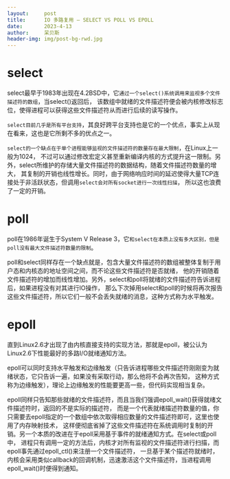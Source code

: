 ```yaml
---
layout:     post
title:      IO 多路复用 – SELECT VS POLL VS EPOLL
date:       2023-4-13
author:     呆贝斯
header-img: img/post-bg-rwd.jpg
---
```

# select
select最早于1983年出现在4.2BSD中，它`通过一个select()系统调用来监视多个文件描述符的数组`，当select()返回后，
该数组中就绪的文件描述符便会被内核修改标志位，使得进程可以获得这些文件描述符从而进行后续的读写操作。

`select目前几乎是所有平台支持`，其良好跨平台支持也是它的一个优点，事实上从现在看来，这也是它所剩不多的优点之一。

`select的一个缺点在于单个进程能够监视的文件描述符的数量存在最大限制`，在Linux上一般为1024，
不过可以通过修改宏定义甚至重新编译内核的方式提升这一限制。另外，select所维护的存储大量文件描述符的数据结构，随着文件描述符数量的增大，
其复制的开销也线性增长。同时，由于网络响应时间的延迟使得大量TCP连接处于非活跃状态，但调用`select会对所有socket进行一次线性扫描`，
所以这也浪费了一定的开销。

# poll
poll在1986年诞生于System V Release 3，它`和select在本质上没有多大区别，但是poll没有最大文件描述符数量的限制`。

poll和select同样存在一个缺点就是，包含大量文件描述符的数组被整体复制于用户态和内核态的地址空间之间，而不论这些文件描述符是否就绪，
他的开销随着文件描述符的增加而线性增加。另外，select和poll将就绪的文件描述符告诉进程后，如果进程没有对其进行IO操作，
那么下次掉用select和poll的时候将再次报告这些文件描述符，所以它们一般不会丢失就绪的消息，这种方式称为水平触发。

# epoll

直到Linux2.6才出现了由内核直接支持的实现方法，那就是epoll，被公认为Linux2.6下性能最好的多路I/O就绪通知方法。

epoll可以同时支持水平触发和边缘触发（只告诉进程哪些文件描述符刚刚变为就绪状态，它只告诉一遍，如果没有采取行动，那么他将不会再次告知，
这种方式称为边缘触发），理论上边缘触发的性能要更高一些，但代码实现相当复杂。

epoll同样只告知那些就绪的文件描述符，而且当我们强调epoll_wait()获得就绪文件描述符时，返回的不是实际的描述符，
而是一个代表就绪描述符数量的值，你只需要去epoll指定的一个数组中依次取得相应数量的文件描述符即可，这里也使用了内存映射技术，
这样便彻底省掉了这些文件描述符在系统调用时复制的开销。另一个本质的改进在于epoll采用基于事件的就绪通知方式。在select或poll中，
进程只有调用一定的方法后，内核才对所有监视的文件描述符进行扫描，而epoll事先通过epoll_ctl()来注册一个文件描述符，
一旦基于某个描述符就绪时，内核会采用类似callback的回调机制，迅速激活这个文件描述符，当进程调用epoll_wait()时便得到通知。
